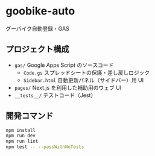 # goobike-auto

グーバイク自動登録・GAS

## プロジェクト構成

- `gas/` Google Apps Script のソースコード
  - `Code.gs` スプレッドシートの保護・差し戻しロジック
  - `Sidebar.html` 自動更新パネル（サイドバー）用 UI
- `pages/` Next.js を利用した補助用のウェブ UI
- `__tests__/` テストコード（Jest）

## 開発コマンド

```bash
npm install
npm run dev
npm run lint
npm test -- --passWithNoTests
```
